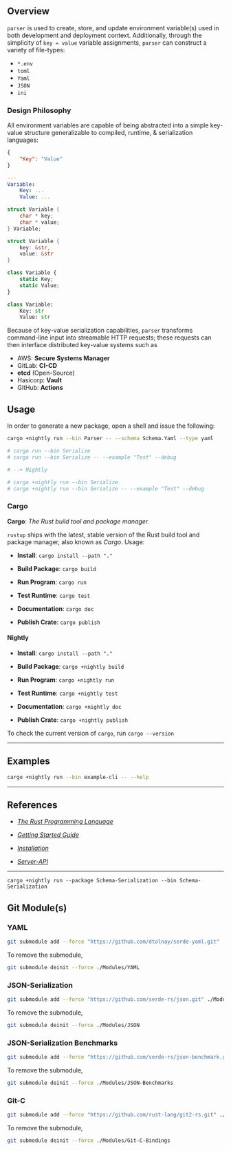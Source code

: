 ## Overview ##

`parser` is used to create, store, and update environment variable(s) used in both development and deployment
context. Additionally, through the simplicity of `key = value` variable assignments, `parser` can construct
a variety of file-types:

- `*.env`
- `toml`
- `Yaml`
- `JSON`
- `ini`

### Design Philosophy ###

All environment variables are capable of being abstracted into a simple key-value structure generalizable to compiled,
runtime, & serialization languages:

```json
{
    "Key": "Value"
}
```

```yaml
---
Variable:
    Key: ...
    Value: ...
```

```c
struct Variable {
    char * key;
    char * value;
} Variable; 
```

```rust
struct Variable {
    key: &str,
    value: &str
}
```

```javascript
class Variable {
    static Key;
    static Value;
}
```

```python
class Variable:
    Key: str
    Value: str
```

Because of key-value serialization capabilities, `parser` transforms command-line input into streamable HTTP requests; these requests can then interface distributed key-value systems such as

- AWS: **Secure Systems Manager**
- GitLab: **CI-CD**
- **etcd** (Open-Source)
- Hasicorp: **Vault**
- GitHub: **Actions**

## Usage ##

In order to generate a new package, open a shell and issue the following:

```bash
cargo +nightly run --bin Parser -- --schema Schema.Yaml --type yaml

# cargo run --bin Serialize
# cargo run --bin Serialize -- --example "Test" --debug

# --> Nightly

# cargo +nightly run --bin Serialize
# cargo +nightly run --bin Serialize -- --example "Test" --debug
```

### Cargo ###

**Cargo**: *The Rust build tool and package manager.*

`rustup` ships with the latest, stable version of the Rust build tool and package manager,
also known as *Cargo*. Usage:

- **Install**: `cargo install --path "."`
  
- **Build Package**: `cargo build`
- **Run Program**: `cargo run`
- **Test Runtime**: `cargo test`
- **Documentation**: `cargo doc`
- **Publish Crate**: `cargo publish`

#### Nightly ####

- **Install**: `cargo install --path "."`
  
- **Build Package**: `cargo +nightly build`
- **Run Program**: `cargo +nightly run`
- **Test Runtime**: `cargo +nightly test`
- **Documentation**: `cargo +nightly doc`
- **Publish Crate**: `cargo +nightly publish`

To check the current version of `cargo`, run `cargo --version`

---

## Examples ##

```bash
cargo +nightly run --bin example-cli -- --help
```

---

## References ##

- [*The Rust Programming Language*](https://doc.rust-lang.org/book/title-page.html)
- [*Getting Started Guide*](https://www.rust-lang.org/learn/get-started)
- [*Installation*](https://www.rust-lang.org/tools/install)

- [*Server-API*](https://gitlab.cloud-technology.io/Infrastructure/Server-API.git)

---

[^1]: [Rust](https://doc.rust-lang.org/book/foreword.html)


```
cargo +nightly run --package Schema-Serialization --bin Schema-Serialization
```


## Git Module(s) ##

### YAML ###

```bash
git submodule add --force "https://github.com/dtolnay/serde-yaml.git" ./Modules/YAML
```

To remove the submodule,

```bash
git submodule deinit --force ./Modules/YAML
```

### JSON-Serialization ###

```bash
git submodule add --force "https://github.com/serde-rs/json.git" ./Modules/JSON
```

To remove the submodule,

```bash
git submodule deinit --force ./Modules/JSON
```

### JSON-Serialization Benchmarks ###

```bash
git submodule add --force "https://github.com/serde-rs/json-benchmark.git" ./Modules/JSON-Benchmarks
```

To remove the submodule, 

```bash
git submodule deinit --force ./Modules/JSON-Benchmarks
```

### Git-C ###

```bash
git submodule add --force "https://github.com/rust-lang/git2-rs.git" ./Modules/Git-C-Bindings
```

To remove the submodule,

```bash
git submodule deinit --force ./Modules/Git-C-Bindings
```